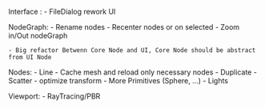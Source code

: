 Interface :
	- FileDialog rework UI

NodeGraph:
	- Rename nodes
	- Recenter nodes or on selected
	- Zoom in/Out nodeGraph

	- Big refactor Betwenn Core Node and UI, Core Node should be abstract from UI Node

Nodes:
	- Line
	- Cache mesh and reload only necessary nodes
	- Duplicate
	- Scatter
	- optimize transform
	- More Primitives (Sphere, ...)
	- Lights

Viewport:
	- RayTracing/PBR